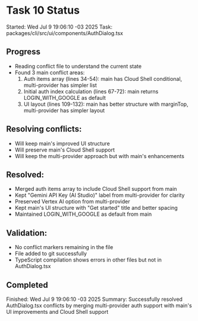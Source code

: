 # Task 10 Status

Started: Wed Jul 9 19:06:10 -03 2025
Task: packages/cli/src/ui/components/AuthDialog.tsx

## Progress

- Reading conflict file to understand the current state
- Found 3 main conflict areas:
  1. Auth items array (lines 34-54): main has Cloud Shell conditional, multi-provider has simpler list
  2. Initial auth index calculation (lines 67-72): main returns LOGIN_WITH_GOOGLE as default
  3. UI layout (lines 109-132): main has better structure with marginTop, multi-provider has simpler layout

## Resolving conflicts:

- Will keep main's improved UI structure
- Will preserve main's Cloud Shell support
- Will keep the multi-provider approach but with main's enhancements

## Resolved:

- Merged auth items array to include Cloud Shell support from main
- Kept "Gemini API Key (AI Studio)" label from multi-provider for clarity
- Preserved Vertex AI option from multi-provider
- Kept main's UI structure with "Get started" title and better spacing
- Maintained LOGIN_WITH_GOOGLE as default from main

## Validation:

- No conflict markers remaining in the file
- File added to git successfully
- TypeScript compilation shows errors in other files but not in AuthDialog.tsx

## Completed

Finished: Wed Jul 9 19:06:10 -03 2025
Summary: Successfully resolved AuthDialog.tsx conflicts by merging multi-provider auth support with main's UI improvements and Cloud Shell support

